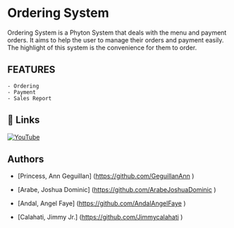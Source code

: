 
# Ordering System

Ordering System is a Phyton System that deals with the menu and payment orders. It aims to help the user to manage their orders and payment easily. The highlight of this system is the convenience for them to order.

## FEATURES
    - Ordering
    - Payment
    - Sales Report 
## 🔗 Links
[![YouTube](https://m.youtube.com/style=for-the-badge&logo=ko-fi&logoColor=white)](https://www.youtube.com/@food_hq)

## Authors

- [Princess, Ann Geguillan] (https://github.com/GeguillanAnn )

- [Arabe, Joshua Dominic] (https://github.com/ArabeJoshuaDominic ) 

- [Andal, Angel Faye] (https://github.com/AndalAngelFaye )

- [Calahati, Jimmy Jr.] (https://github.com/Jimmycalahati ) 

























